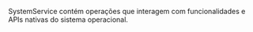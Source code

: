﻿SystemService contém operações que interagem com funcionalidades e APIs nativas do sistema operacional.